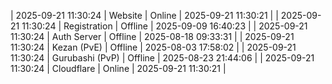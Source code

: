 | 2025-09-21 11:30:24 | Website | Online | 2025-09-21 11:30:21 |
| 2025-09-21 11:30:24 | Registration | Offline | 2025-09-09 16:40:23 |
| 2025-09-21 11:30:24 | Auth Server | Offline | 2025-08-18 09:33:31 |
| 2025-09-21 11:30:24 | Kezan (PvE) | Offline | 2025-08-03 17:58:02 |
| 2025-09-21 11:30:24 | Gurubashi (PvP) | Offline | 2025-08-23 21:44:06 |
| 2025-09-21 11:30:24 | Cloudflare | Online | 2025-09-21 11:30:21 |
